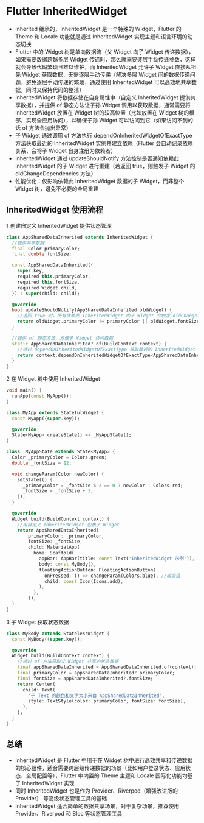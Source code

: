 # Flutter InheritedWidget
- Inherited 继承的，InheritedWidget 是一个特殊的 Widget，Flutter 的 Theme 和 Locale 功能就是通过 InheritedWidget 实现主题和语言环境的动态切换
- Flutter 中的 Widget 树是单向数据流（父 Widget 向子 Widget 传递数据），如果需要数据跨越多层 Widget 传递时，那么就需要逐层手动传递参数，这样就会导致代码繁琐且难以维护，而 InheritedWidget 允许子 Widget 直接从祖先 Widget 获取数据，无需逐层手动传递（解决多层 Widget 间的数据传递问题，避免逐层手动传递的繁琐，通过使用 InheritedWidget 可以高效地共享数据，同时又保持代码的整洁）
- InheritedWidget 将数据存储在自身属性中（自定义 InheritedWidget 提供共享数据），并提供 of 静态方法让子孙 Widget 调用以获取数据，通常需要将 InheritedWidget 放置在 Widget 树的较高位置（比如放置在 Widget 树的根部，实现全应用访问），以确保子孙 Widget 可以访问到它（如果访问不到的话 of 方法会抛出异常）
- 子 Widget 通过调用 of 方法执行 dependOnInheritedWidgetOfExactType 方法获取最近的 InheritedWidget 实例并建立依赖（Flutter 会自动记录依赖关系，会将子 Widget 自身注册为依赖者）
- InheritedWidget 通过 updateShouldNotify 方法控制是否通知依赖此 InheritedWidget 的子 Widget 进行重建（若返回 true，则触发子 Widget 的 didChangeDependencies 方法）
- 性能优化：仅影响依赖此 InheritedWidget 数据的子 Widget，而非整个 Widget 树，避免不必要的全局重建

## InheritedWidget 使用流程
1 创建自定义 InheritedWidget 提供状态管理
```dart
class AppSharedDataInherited extends InheritedWidget {
  //提供共享数据
  final Color primaryColor;
  final double fontSize;

  const AppSharedDataInherited({
    super.key,
    required this.primaryColor,
    required this.fontSize,
    required Widget child,
  }) : super(child: child);

  @override
  bool updateShouldNotify(AppSharedDataInherited oldWidget) {
    //返回 true 时，所有依赖此 InheritedWidget 的子 Widget 会触发 didChangeDependencies 并重建
    return oldWidget.primaryColor != primaryColor || oldWidget.fontSize != fontSize; //数据变化决定是否通知依赖的子 Widget 重建
  }

  //提供 of 静态方法，方便子 Widget 访问数据
  static AppSharedDataInherited? of(BuildContext context) {
    //通过 dependOnInheritedWidgetOfExactType 获取最近的 InheritedWidget 实例，并建立依赖关系（子 Widget 会被注册为依赖此 InheritedWidget）
    return context.dependOnInheritedWidgetOfExactType<AppSharedDataInherited>();
  }
}
```

2 在 Widget 树中使用 InheritedWidget
```dart
void main() {
  runApp(const MyApp());
}

class MyApp extends StatefulWidget {
  const MyApp({super.key});

  @override
  State<MyApp> createState() => _MyAppState();
}

class _MyAppState extends State<MyApp> {
  Color _primaryColor = Colors.green;
  double _fontSize = 12;

  void changeParam(Color newColor) {
    setState(() {
      _primaryColor = _fontSize % 2 == 0 ? newColor : Colors.red;
      _fontSize = _fontSize + 3;
    });
  }

  @override
  Widget build(BuildContext context) {
    //用自定义 InheritedWidget 包裹子 Widget
    return AppSharedDataInherited(
        primaryColor: _primaryColor,
        fontSize: _fontSize,
        child: MaterialApp(
          home: Scaffold(
            appBar: AppBar(title: const Text('InheritedWidget 示例')),
            body: const MyBody(), 
            floatingActionButton: FloatingActionButton(
              onPressed: () => changeParam(Colors.blue), //改变值
              child: const Icon(Icons.add),
            ),
          ),
        ));
  }
}

```

3 子 Widget 获取状态数据
```dart
class MyBody extends StatelessWidget {
  const MyBody({super.key});

  @override
  Widget build(BuildContext context) {
    //通过 of 方法获取父 Widget 共享的状态数据
    final appSharedDataInherited = AppSharedDataInherited.of(context);
    final primaryColor = appSharedDataInherited?.primaryColor;
    final fontSize = appSharedDataInherited?.fontSize;
    return Center(
      child: Text(
        '子 Text 的颜色和文字大小来自 AppSharedDataInherited',
        style: TextStyle(color: primaryColor, fontSize: fontSize),
      ),
    );
  }
}
```

## 总结
- InheritedWidget 是 Flutter 中用于在 Widget 树中进行高效共享和传递数据的核心组件，适合需要跨层级传递数据的场景（比如用户登录状态、应用状态、全局配置等），Flutter 中内置的 Theme 主题和 Locale 国际化功能均基于 InheritedWidget 实现
- 同时 InheritedWidget 也是作为 Provider、Riverpod（增强改进版的 Provider） 等高级状态管理工具的基础
- InheritedWidget 适合简单的数据共享场景，对于复杂场景，推荐使用 Provider、Riverpod 和 Bloc 等状态管理工具
